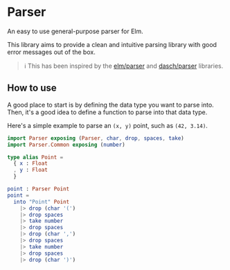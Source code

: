 # Parser

An easy to use general-purpose parser for Elm.

This library aims to provide a clean and intuitive parsing library with good error messages out of the box.

> ℹ️ This has been inspired by the
[elm/parser](https://package.elm-lang.org/packages/elm/parser/latest/)
and [dasch/parser](https://package.elm-lang.org/packages/dasch/parser/latest/)
libraries.

## How to use

A good place to start is by defining the data type you want to parse into.
Then, it's a good idea to define a function to parse into that data type.

Here's a simple example to parse an `(x, y)` point, such as `(42, 3.14)`.

```elm
import Parser exposing (Parser, char, drop, spaces, take)
import Parser.Common exposing (number)

type alias Point =
  { x : Float
  , y : Float
  }

point : Parser Point
point =
  into "Point" Point
    |> drop (char '(')
    |> drop spaces
    |> take number
    |> drop spaces
    |> drop (char ',')
    |> drop spaces
    |> take number
    |> drop spaces
    |> drop (char ')')
```
